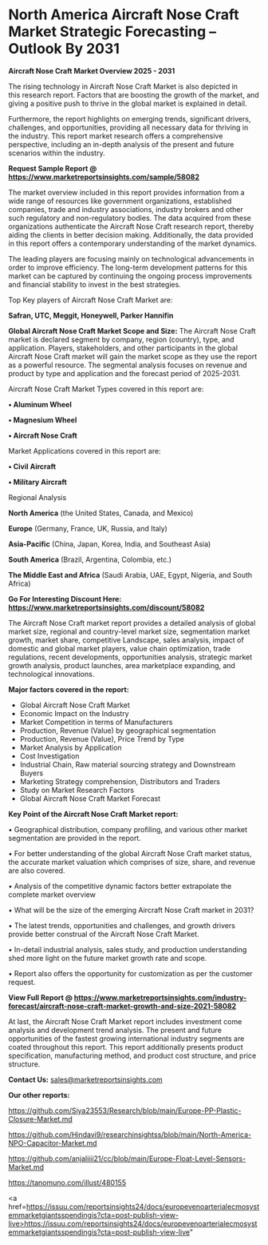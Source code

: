 # North America Aircraft Nose Craft Market Strategic Forecasting – Outlook By 2031

<Strong> Aircraft Nose Craft Market Overview 2025 - 2031</strong>

The rising technology in Aircraft Nose Craft Market is also depicted in this research report. Factors that are boosting the growth of the market, and giving a positive push to thrive in the global market is explained in detail.

Furthermore, the report highlights on emerging trends, significant drivers, challenges, and opportunities, providing all necessary data for thriving in the industry. This report market research offers a comprehensive perspective, including an in-depth analysis of the present and future scenarios within the industry.

<strong>Request Sample Report @ <a href=https://www.marketreportsinsights.com/sample/58082>https://www.marketreportsinsights.com/sample/58082</a></strong>

The market overview included in this report provides information from a wide range of resources like government organizations, established companies, trade and industry associations, industry brokers and other such regulatory and non-regulatory bodies. The data acquired from these organizations authenticate the Aircraft Nose Craft research report, thereby aiding the clients in better decision making. Additionally, the data provided in this report offers a contemporary understanding of the market dynamics.

The leading players are focusing mainly on technological advancements in order to improve efficiency. The long-term development patterns for this market can be captured by continuing the ongoing process improvements and financial stability to invest in the best strategies.

Top Key players of Aircraft Nose Craft Market are:

<strong>Safran, UTC, Meggit, Honeywell, Parker Hannifin</strong>

<strong><b>Global Aircraft Nose Craft Market Scope and Size:</b></strong>
The Aircraft Nose Craft market is declared segment by company, region (country), type, and application. Players, stakeholders, and other participants in the global Aircraft Nose Craft market will gain the market scope as they use the report as a powerful resource. The segmental analysis focuses on revenue and product by type and application and the forecast period of 2025-2031.

Aircraft Nose Craft Market Types covered in this report are:

<strong>• Aluminum Wheel

• Magnesium Wheel

• Aircraft Nose Craft</strong>

Market Applications covered in this report are:

<strong>• Civil Aircraft

• Military Aircraft</strong> 

Regional Analysis

<strong>North America</strong> (the United States, Canada, and Mexico)

<strong>Europe</strong> (Germany, France, UK, Russia, and Italy)

<strong>Asia-Pacific</strong> (China, Japan, Korea, India, and Southeast Asia)

<strong>South America</strong> (Brazil, Argentina, Colombia, etc.)

<strong>The Middle East and Africa</strong> (Saudi Arabia, UAE, Egypt, Nigeria, and South Africa)

<strong>Go For Interesting Discount Here: <a href=https://www.marketreportsinsights.com/discount/58082>https://www.marketreportsinsights.com/discount/58082</a></strong>

The Aircraft Nose Craft market report provides a detailed analysis of global market size, regional and country-level market size, segmentation market growth, market share, competitive Landscape, sales analysis, impact of domestic and global market players, value chain optimization, trade regulations, recent developments, opportunities analysis, strategic market growth analysis, product launches, area marketplace expanding, and technological innovations.

<strong><b>Major factors covered in the report:</b></strong>
<ul>
  <li>Global Aircraft Nose Craft Market </li>
  <li>Economic Impact on the Industry</li>
  <li>Market Competition in terms of Manufacturers</li>
  <li>Production, Revenue (Value) by geographical segmentation</li>
  <li>Production, Revenue (Value), Price Trend by Type</li>
  <li>Market Analysis by Application</li>
  <li>Cost Investigation</li>
  <li>Industrial Chain, Raw material sourcing strategy and Downstream Buyers</li>
  <li>Marketing Strategy comprehension, Distributors and Traders</li>
  <li>Study on Market Research Factors</li>
  <li>Global Aircraft Nose Craft Market Forecast</li>
</ul>

<strong><b>Key Point of the Aircraft Nose Craft Market report:</b></strong>

• Geographical distribution, company profiling, and various other market segmentation are provided in the report.

• For better understanding of the global Aircraft Nose Craft market status, the accurate market valuation which comprises of size, share, and revenue are also covered.

• Analysis of the competitive dynamic factors better extrapolate the complete market overview

• What will be the size of the emerging Aircraft Nose Craft market in 2031?

• The latest trends, opportunities and challenges, and growth drivers provide better construal of the Aircraft Nose Craft Market.

• In-detail industrial analysis, sales study, and production understanding shed more light on the future market growth rate and scope.

• Report also offers the opportunity for customization as per the customer request.

<strong><b>View Full Report @ <a href=https://www.marketreportsinsights.com/industry-forecast/aircraft-nose-craft-market-growth-and-size-2021-58082>https://www.marketreportsinsights.com/industry-forecast/aircraft-nose-craft-market-growth-and-size-2021-58082</a></b></strong>


At last, the Aircraft Nose Craft Market report includes investment come analysis and development trend analysis. The present and future opportunities of the fastest growing international industry segments are coated throughout this report. This report additionally presents product specification, manufacturing method, and product cost structure, and price structure.

<strong>Contact Us:</strong>
sales@marketreportsinsights.com

<strong>Our other reports:</strong>

<a href=https://github.com/Siya23553/Research/blob/main/Europe-PP-Plastic-Closure-Market.md>https://github.com/Siya23553/Research/blob/main/Europe-PP-Plastic-Closure-Market.md</a>

<a href=https://github.com/Hindavi9/researchinsightss/blob/main/North-America-NPO-Capacitor-Market.md>https://github.com/Hindavi9/researchinsightss/blob/main/North-America-NPO-Capacitor-Market.md</a>

<a href=https://github.com/anjaliiii21/cc/blob/main/Europe-Float-Level-Sensors-Market.md>https://github.com/anjaliiii21/cc/blob/main/Europe-Float-Level-Sensors-Market.md</a>

<a href=https://tanomuno.com/illust/480155>https://tanomuno.com/illust/480155</a>

<a href=https://issuu.com/reportsinsights24/docs/europevenoarterialecmosystemmarketgiantsspendingis?cta=post-publish-view-live>https://issuu.com/reportsinsights24/docs/europevenoarterialecmosystemmarketgiantsspendingis?cta=post-publish-view-live</a>"
